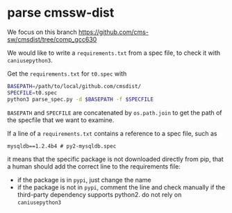 # parse cmssw-dist

We focus on this branch https://github.com/cms-sw/cmsdist/tree/comp_gcc630

We would like to write a `requirements.txt` from a spec file, to check it
with `caniusepython3`.

Get the `requirements.txt` for `t0.spec` with

```bash
BASEPATH=/path/to/local/github.com/cmsdist/
SPECFILE=t0.spec
python3 parse_spec.py -d $BASEPATH -f $SPECFILE
```

`BASEPATH` and `SPECFILE` are concatenated by `os.path.join` to get the path
of the specfile that we want to examine.

If a line of a `requirements.txt` contains a reference to a spec file, such
as 

```
mysqldb==1.2.4b4 # py2-mysqldb.spec
```

it means that the specific package is not downloaded directly from pip,
that a human should add the correct line to the requirements file:

* if the package is in `pypi`, just change the name
* if the package is not in `pypi`, comment the line and check manually
  if the third-party dependency supports python2. do not rely on `caniusepython3`